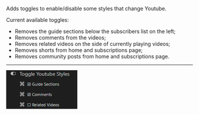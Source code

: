 Adds toggles to enable/disable some styles that change Youtube.

Current available toggles:

- Removes the guide sections below the subscribers list on the left;
- Removes comments from the videos;
- Removes related videos on the side of currently playing videos;
- Removes shorts from home and subscriptions page;
- Removes community posts from home and subscriptions page.

---

![Image of how the options are displayed on Violentmonkey](images/options.png)
